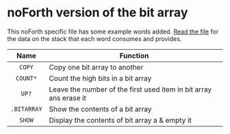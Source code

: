 # noForth version of the bit array

This noForth specific file has some example words added. [Read the file](Bit%20array%20(generalised)%20v0.2.f)
for the data on the stack  that each word consumes and provides.

Name | Function
 :--------: | ------------ 
`COPY`     | Copy one bit array to another
`COUNT*`   | Count the high bits in a bit array
`UP?`      | Leave the number of the first used item in bit array ans erase it
`.BITARRAY`| Show the contents of a bit array 
`SHOW`     | Display the contents of bit array a & empty it
